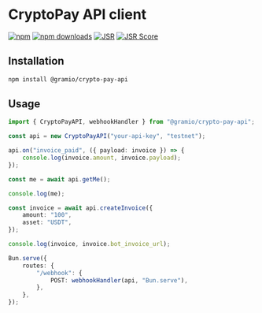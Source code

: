 # CryptoPay API client

[![npm](https://img.shields.io/npm/v/@gramio/crypto-pay-api?logo=npm&style=flat&labelColor=000&color=3b82f6)](https://www.npmjs.org/package/@gramio/crypto-pay-api)
[![npm downloads](https://img.shields.io/npm/dw/@gramio/crypto-pay-api?logo=npm&style=flat&labelColor=000&color=3b82f6)](https://www.npmjs.org/package/@gramio/crypto-pay-api)
[![JSR](https://jsr.io/badges/@gramio/crypto-pay-api)](https://jsr.io/@gramio/crypto-pay-api)
[![JSR Score](https://jsr.io/badges/@gramio/crypto-pay-api/score)](https://jsr.io/@gramio/crypto-pay-api)

## Installation

```bash
npm install @gramio/crypto-pay-api
```

## Usage

```ts
import { CryptoPayAPI, webhookHandler } from "@gramio/crypto-pay-api";

const api = new CryptoPayAPI("your-api-key", "testnet");

api.on("invoice_paid", ({ payload: invoice }) => {
    console.log(invoice.amount, invoice.payload);
});

const me = await api.getMe();

console.log(me);

const invoice = await api.createInvoice({
    amount: "100",
    asset: "USDT",
});

console.log(invoice, invoice.bot_invoice_url);

Bun.serve({
    routes: {
        "/webhook": {
            POST: webhookHandler(api, "Bun.serve"),
        },
    },
});
```
